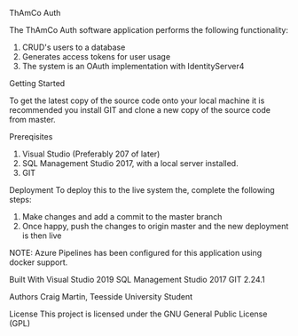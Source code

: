 ThAmCo Auth

The ThAmCo Auth software application performs the following functionality:
1) CRUD's users to a database
2) Generates access tokens for user usage
3) The system is an OAuth implementation with IdentityServer4

Getting Started

To get the latest copy of the source code onto your local machine it is recommended you 
install GIT and clone a new copy of the source code from master.

Prereqisites
1) Visual Studio (Preferably 207 of later)
2) SQL Management Studio 2017, with a local server installed.
3) GIT

Deployment
To deploy this to the live system the, complete the following steps:
1) Make changes and add a commit to the master branch
2) Once happy, push the changes to origin master and the new deployment is then live

NOTE: Azure Pipelines has been configured for this application using docker support.

Built With
Visual Studio 2019
SQL Management Studio 2017
GIT 2.24.1

Authors
Craig Martin, Teesside University Student

License
This project is licensed under the GNU General Public License (GPL)
